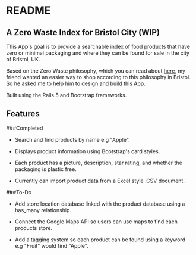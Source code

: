 README
======

A Zero Waste Index for Bristol City (WIP)
-----------------------------------------

This App's goal is to provide a searchable index of food products that have zero or minimal packaging and where they can be found for sale in the city of Bristol, UK.

Based on the Zero Waste philosophy, which you can read about [here](https://en.wikipedia.org/wiki/Zero_waste), my friend wanted an easier way to shop according to this philosophy in Bristol. So he asked me to help him to design and build this App.

Built using the Rails 5 and Bootstrap frameworks.

Features
--------

###Completed

* Search and find products by name e.g "Apple".

* Displays product information using Bootstrap's card styles.

* Each product has a picture, description, star rating, and whether the packaging is plastic free.

* Currently can import product data from a Excel style .CSV document.

###To-Do

* Add store location database linked with the product database using a has_many relationship.

* Connect the Google Maps API so users can use maps to find each products store.

* Add a tagging system so each product can be found using a keyword e.g "Fruit" would find "Apple".
